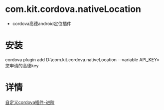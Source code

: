 # com.kit.cordova.nativeLocation
* cordova高德android定位插件

# 安装
cordova plugin add D:\com.kit.cordova.nativeLocation --variable API_KEY=您申请的高德key

# 详情
[自定义cordova插件-进阶](https://www.jianshu.com/p/5147e11dd14d)